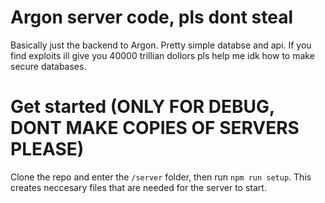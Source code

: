 # Argon server code, pls dont steal

Basically just the backend to Argon. Pretty simple databse and api. If you find exploits ill give you 40000 trillian dollors pls help me idk how to make secure databases.

# Get started (ONLY FOR DEBUG, DONT MAKE COPIES OF SERVERS PLEASE)

Clone the repo and enter the <code>/server</code> folder, then run <code>npm run setup</code>. This creates neccesary files that are needed for the server to start.